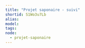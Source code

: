 ```yaml
---
title: "Projet saponaire - suivi"
shortid: S1Wo3u7Lb
alias:
model:
tags:
node: 
  - projet-saponaire
---
```

